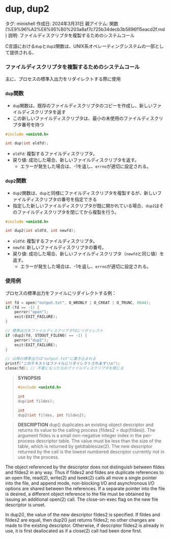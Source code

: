 # dup, dup2

タグ: minishell
作成日: 2024年3月31日
親アイテム: 関数 (%E9%96%A2%E6%95%B0%203a8af7c725b34decb3b5896f15eacd2f.md)
説明: ファイルディスクリプタを複製するためのシステムコール

C言語における`dup`と`dup2`関数は、UNIX系オペレーティングシステムの一部として提供される、

### **ファイルディスクリプタを複製するためのシステムコール**

主に、プロセスの標準入出力をリダイレクトする際に使用

### `dup`関数

- `dup`関数は、既存のファイルディスクリプタのコピーを作成し、新しいファイルディスクリプタを返す
- この新しいファイルディスクリプタは、最小の未使用のファイルディスクリプタ番号を持つ

```c
#include <unistd.h>

int dup(int oldfd);
```

- `oldfd`: 複製するファイルディスクリプタ。
- 戻り値: 成功した場合、新しいファイルディスクリプタを返す。
    - エラーが発生した場合は、-1を返し、`errno`が適切に設定される。

### `dup2`関数

- `dup2`関数は、`dup`と同様にファイルディスクリプタを複製するが、新しいファイルディスクリプタの番号を指定できる
- 指定した新しいファイルディスクリプタが既に開かれている場合、`dup2`はそのファイルディスクリプタを閉じてから複製を行う。

```c
#include <unistd.h>

int dup2(int oldfd, int newfd);
```

- `oldfd`: 複製するファイルディスクリプタ。
- `newfd`: 新しいファイルディスクリプタの番号。
- 戻り値: 成功した場合、新しいファイルディスクリプタ（`newfd`と同じ値）を返す。
    - エラーが発生した場合は、-1を返し、`errno`が適切に設定される。

### 使用例

プロセスの標準出力をファイルにリダイレクトする例：

```c
int fd = open("output.txt", O_WRONLY | O_CREAT | O_TRUNC, 0644);
if (fd == -1) {
    perror("open");
    exit(EXIT_FAILURE);
}

// 標準出力をファイルディスクリプタfdにリダイレクト
if (dup2(fd, STDOUT_FILENO) == -1) {
    perror("dup2");
    exit(EXIT_FAILURE);
}

// 以降の標準出力は"output.txt"に書き込まれる
printf("このテキストはファイルにリダイレクトされます\\n");
close(fd); // 不要になった元のファイルディスクリプタを閉じる
```

> **SYNOPSIS**
> 
> 
> ```c
> #include <unistd.h>
> 
> int
> dup(int fildes);
> 
> int
> dup2(int fildes, int fildes2);
> ```
> 

> **DESCRIPTION**
dup() duplicates an existing object descriptor and returns its value to the calling process (fildes2 = dup(fildes)).  The argument fildes is a small non-negative integer index in the per-process descriptor table.  The value must be less than the size of the table,
which is returned by getdtablesize(2).  The new descriptor returned by the call is the lowest numbered descriptor currently not in
use by the process.

The object referenced by the descriptor does not distinguish between fildes and fildes2 in any way.  Thus if fildes2 and fildes are duplicate references to an open file, read(2), write(2) and lseek(2) calls all move a single pointer into the file, and append mode, non-blocking I/O and asynchronous I/O options are shared between the references.  If a separate pointer into the file is desired, a different object reference to the file must be obtained by issuing an additional open(2) call.  The close-on-exec flag on the new
 file descriptor is unset.

 In dup2(), the value of the new descriptor fildes2 is specified.  If fildes and fildes2 are equal, then dup2() just returns fildes2; no other changes are made to the existing descriptor.  Otherwise, if descriptor fildes2 is already in use, it is first deallocated as if a close(2) call had been done first.
>